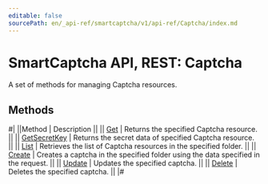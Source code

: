 ```yaml
---
editable: false
sourcePath: en/_api-ref/smartcaptcha/v1/api-ref/Captcha/index.md
---
```


# SmartCaptcha API, REST: Captcha

A set of methods for managing Captcha resources.

## Methods

#|
||Method | Description ||
|| [Get](get.md) | Returns the specified Captcha resource. ||
|| [GetSecretKey](getSecretKey.md) | Returns the secret data of specified Captcha resource. ||
|| [List](list.md) | Retrieves the list of Captcha resources in the specified folder. ||
|| [Create](create.md) | Creates a captcha in the specified folder using the data specified in the request. ||
|| [Update](update.md) | Updates the specified captcha. ||
|| [Delete](delete.md) | Deletes the specified captcha. ||
|#